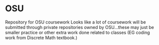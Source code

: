 # OSU
Repository for OSU coursework
Looks like a lot of coursework will be submitted through private repositories owned by OSU...these may just be smaller practice or other extra work done related to classes (EG coding work from Discrete Math textbook.)
